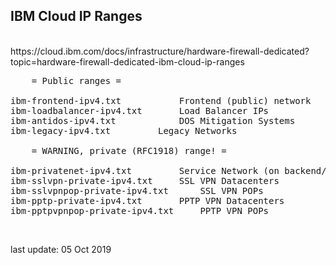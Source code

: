 <h2>IBM Cloud IP Ranges</h2></br>
https://cloud.ibm.com/docs/infrastructure/hardware-firewall-dedicated?topic=hardware-firewall-dedicated-ibm-cloud-ip-ranges

<pre>
	= Public ranges =

ibm-frontend-ipv4.txt			Frontend (public) network
ibm-loadbalancer-ipv4.txt		Load Balancer IPs
ibm-antidos-ipv4.txt			DOS Mitigation Systems
ibm-legacy-ipv4.txt			Legacy Networks

	= WARNING, private (RFC1918) range! =

ibm-privatenet-ipv4.txt			Service Network (on backend/private network)
ibm-sslvpn-private-ipv4.txt		SSL VPN Datacenters
ibm-sslvpnpop-private-ipv4.txt		SSL VPN POPs
ibm-pptp-private-ipv4.txt		PPTP VPN Datacenters
ibm-pptpvpnpop-private-ipv4.txt		PPTP VPN POPs	
</pre>
</br>


last update: 05 Oct 2019
